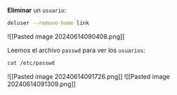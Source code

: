 
**Eliminar** un ``usuario``:

```Bash
deluser --remove-home link
```

![[Pasted image 20240614090408.png]]

Leemos el archivo ``passwd`` para ver los ``usuarios``:

```Bash
cat /etc/passwd
```

![[Pasted image 20240614091726.png]]
![[Pasted image 20240614091309.png]]

